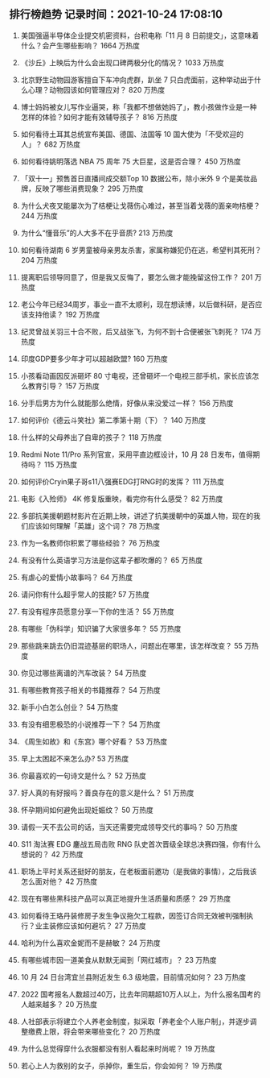 
## 排行榜趋势 记录时间：2021-10-24 17:08:10
  
  1. 美国强逼半导体企业提交机密资料，台积电称「11 月 8 日前提交」，这意味着什么？会产生哪些影响？ 1664 万热度
    
  2. 《沙丘》上映后为什么会出现口碑两极分化的情况？ 1033 万热度
    
  3. 北京野生动物园游客擅自下车冲向虎群，趴坐 7 只白虎面前，这种举动出于什么心理？动物园该如何管理应对？ 820 万热度
    
  4. 博士妈妈被女儿写作业逼哭，称「我都不想做她妈了」，教小孩做作业是一种怎样的体验？如何才能有效辅导孩子？ 816 万热度
    
  5. 如何看待土耳其总统宣布美国、德国、法国等 10 国大使为「不受欢迎的人」？ 682 万热度
    
  6. 如何看待姚明落选 NBA 75 周年 75 大巨星，这是否合理？ 450 万热度
    
  7. 「双十一」预售首日直播间成交额Top 10 数据公布，除小米外 9 个是美妆品牌，反映了哪些消费现象？ 295 万热度
    
  8. 为什么犬夜叉能屡次为了桔梗让戈薇伤心难过，甚至当着戈薇的面亲吻桔梗？ 244 万热度
    
  9. 为什么“懂音乐”的人大多不在乎音质? 213 万热度
    
  10. 如何看待湖南 6 岁男童被母亲男友杀害，家属称嫌犯仍在逃，希望判其死刑？ 204 万热度
    
  11. 提离职后领导同意了，但是我又反悔了，要怎么做才能挽留这份工作？ 201 万热度
    
  12. 老公今年已经34周岁，事业一直不太顺利，现在想读博，以后做科研，是否应该支持他读？ 192 万热度
    
  13. 纪灵曾战关羽三十合不败，后又战张飞，为何不到十合便被张飞刺死？ 174 万热度
    
  14. 印度GDP要多少年才可以超越欧盟? 160 万热度
    
  15. 小孩看动画因反派砸坏 80 寸电视，还曾砸坏一个电视三部手机，家长应该怎么教育引导？ 157 万热度
    
  16. 分手后男方为什么就能那么绝情，好像从来没爱过一样？ 156 万热度
    
  17. 如何评价《德云斗笑社》第二季第十期（下）？ 140 万热度
    
  18. 什么样的父母养出了自卑的孩子？ 118 万热度
    
  19. Redmi Note 11/Pro 系列官宣，采用平直边框设计，10 月 28 日发布，值得期待吗？ 115 万热度
    
  20. 如何评价Cryin果子哥s11八强赛EDG打RNG时的发挥？ 111 万热度
    
  21. 电影《入殓师》 4K 修复版重映，看完你有什么感受？ 82 万热度
    
  22. 多部抗美援朝题材影片在近期上映，讲述了抗美援朝中的英雄人物，现在的我们应该如何理解「英雄」这个词？ 78 万热度
    
  23. 作为一名教师你积累了哪些经验？ 76 万热度
    
  24. 有没有什么英语学习方法是你这辈子都吹爆的？ 65 万热度
    
  25. 有虐心的爱情小故事吗？ 64 万热度
    
  26. 请问你有什么超乎常人的技能? 57 万热度
    
  27. 有没有程序员愿意分享一下你的生活？ 55 万热度
    
  28. 有哪些「伪科学」知识骗了大家很多年？ 55 万热度
    
  29. 那些跳来跳去仍旧混迹基层的职场人，问题出在哪里，该怎样改变？ 55 万热度
    
  30. 你见过哪些离谱的汽车改装？ 54 万热度
    
  31. 有哪些教育孩子相关的书籍推荐？ 54 万热度
    
  32. 新手小白怎么创业？ 54 万热度
    
  33. 有没有细思极恐的小说推荐一下？ 54 万热度
    
  34. 《周生如故》和《东宫》哪个好看？ 53 万热度
    
  35. 早上太困起不来怎么办? 53 万热度
    
  36. 你最喜欢的一句诗文是什么？ 52 万热度
    
  37. 好人真的有好报吗？善良存在的意义是什么？ 51 万热度
    
  38. 怀孕期间如何避免出现妊娠纹？ 50 万热度
    
  39. 请假一天不去公司的话，当天还需要完成领导交代的事吗？ 50 万热度
    
  40. S11 淘汰赛 EDG 鏖战五局击败 RNG 队史首次晋级全球总决赛四强，你有什么想说的？ 42 万热度
    
  41. 职场上平时关系还挺好的朋友，在老板面前邀功（是我做的事情），之后我该怎么面对他？ 42 万热度
    
  42. 现在有哪些黑科技产品可以真正地提升生活质量和质感？ 29 万热度
    
  43. 如何看待王珞丹装修房子发生争议拖欠工程款，因签订合同无效被判强制执行？业主装修应该如何避坑？ 27 万热度
    
  44. 哈利为什么喜欢金妮而不是赫敏？ 24 万热度
    
  45. 有哪些城市因一道美食从默默无闻到「网红城市」？ 23 万热度
    
  46. 10 月 24 日台湾宜兰县附近发生 6.3 级地震，目前情况如何？ 23 万热度
    
  47. 2022 国考报名人数超过40万，比去年同期超10万人以上，为什么报名国考的人越来越多？ 20 万热度
    
  48. 人社部表示将建立个人养老金制度，拟采取「养老金个人账户制」，并逐步调整缴费上限，将会带来哪些变化？ 20 万热度
    
  49. 为什么总觉得穿什么衣服都没有别人看起来时尚呢？ 19 万热度
    
  50. 若心上人为救别的女子，杀掉你，重生后，你会如何？ 19 万热度
    